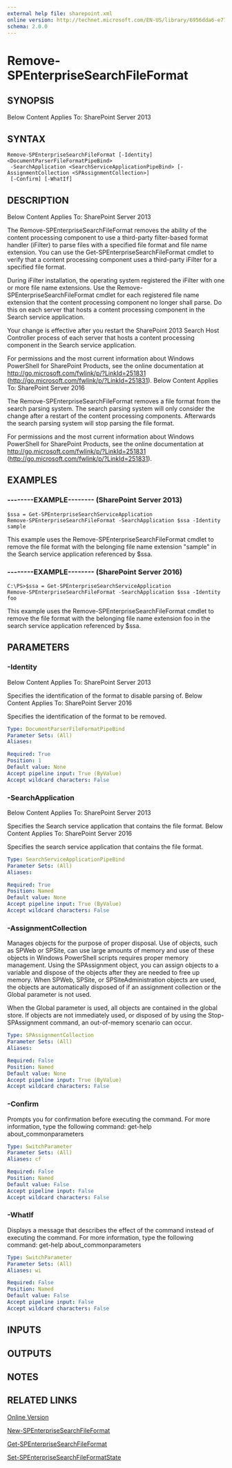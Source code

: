 ```yaml
---
external help file: sharepoint.xml
online version: http://technet.microsoft.com/EN-US/library/6956dda6-e77b-4842-8f51-1bcc510853b6(Office.15).aspx
schema: 2.0.0
---
```


# Remove-SPEnterpriseSearchFileFormat

## SYNOPSIS
Below Content Applies To: SharePoint Server 2013

## SYNTAX

```
Remove-SPEnterpriseSearchFileFormat [-Identity] <DocumentParserFileFormatPipeBind>
 -SearchApplication <SearchServiceApplicationPipeBind> [-AssignmentCollection <SPAssignmentCollection>]
 [-Confirm] [-WhatIf]
```

## DESCRIPTION
Below Content Applies To: SharePoint Server 2013

The Remove-SPEnterpriseSearchFileFormat removes the ability of the content processing component to use a third-party filter-based format handler (iFilter) to parse files with a specified file format and file name extension.
You can use the Get-SPEnterpriseSearchFileFormat cmdlet to verify that a content processing component uses a third-party iFilter for a specified file format.

During iFilter installation, the operating system registered the iFilter with one or more file name extensions.
Use the Remove-SPEnterpriseSearchFileFormat cmdlet for each registered file name extension that the content processing component no longer shall parse.
Do this on each server that hosts a content processing component in the Search service application.

Your change is effective after you restart the SharePoint 2013 Search Host Controller process of each server that hosts a content processing component in the Search service application.

For permissions and the most current information about Windows PowerShell for SharePoint Products, see the online documentation at http://go.microsoft.com/fwlink/p/?LinkId=251831 (http://go.microsoft.com/fwlink/p/?LinkId=251831).
Below Content Applies To: SharePoint Server 2016

The Remove-SPEnterpriseSearchFileFormat removes a file format from the search parsing system.
The search parsing system will only consider the change after a restart of the content processing components.
Afterwards the search parsing system will stop parsing the file format.

For permissions and the most current information about Windows PowerShell for SharePoint Products, see the online documentation at http://go.microsoft.com/fwlink/p/?LinkId=251831 (http://go.microsoft.com/fwlink/p/?LinkId=251831).

## EXAMPLES

### --------EXAMPLE-------- (SharePoint Server 2013)
```
$ssa = Get-SPEnterpriseSearchServiceApplication
Remove-SPEnterpriseSearchFileFormat -SearchApplication $ssa -Identity sample
```

This example uses the Remove-SPEnterpriseSearchFileFormat cmdlet to remove the file format with the belonging file name extension "sample" in the Search service application referenced by $ssa.

### --------EXAMPLE-------- (SharePoint Server 2016)
```
C:\PS>$ssa = Get-SPEnterpriseSearchServiceApplication
Remove-SPEnterpriseSearchFileFormat -SearchApplication $ssa -Identity foo
```

This example uses the Remove-SPEnterpriseSearchFileFormat cmdlet to remove the file format with the belonging file name extension foo in the search service application referenced by $ssa.

## PARAMETERS

### -Identity
Below Content Applies To: SharePoint Server 2013

Specifies the identification of the format to disable parsing of.
Below Content Applies To: SharePoint Server 2016

Specifies the identification of the format to be removed.

```yaml
Type: DocumentParserFileFormatPipeBind
Parameter Sets: (All)
Aliases: 

Required: True
Position: 1
Default value: None
Accept pipeline input: True (ByValue)
Accept wildcard characters: False
```

### -SearchApplication
Below Content Applies To: SharePoint Server 2013

Specifies the Search service application that contains the file format.
Below Content Applies To: SharePoint Server 2016

Specifies the search service application that contains the file format.

```yaml
Type: SearchServiceApplicationPipeBind
Parameter Sets: (All)
Aliases: 

Required: True
Position: Named
Default value: None
Accept pipeline input: True (ByValue)
Accept wildcard characters: False
```

### -AssignmentCollection
Manages objects for the purpose of proper disposal.
Use of objects, such as SPWeb or SPSite, can use large amounts of memory and use of these objects in Windows PowerShell scripts requires proper memory management.
Using the SPAssignment object, you can assign objects to a variable and dispose of the objects after they are needed to free up memory.
When SPWeb, SPSite, or SPSiteAdministration objects are used, the objects are automatically disposed of if an assignment collection or the Global parameter is not used.

When the Global parameter is used, all objects are contained in the global store.
If objects are not immediately used, or disposed of by using the Stop-SPAssignment command, an out-of-memory scenario can occur.

```yaml
Type: SPAssignmentCollection
Parameter Sets: (All)
Aliases: 

Required: False
Position: Named
Default value: None
Accept pipeline input: True (ByValue)
Accept wildcard characters: False
```

### -Confirm
Prompts you for confirmation before executing the command.
For more information, type the following command: get-help about_commonparameters

```yaml
Type: SwitchParameter
Parameter Sets: (All)
Aliases: cf

Required: False
Position: Named
Default value: False
Accept pipeline input: False
Accept wildcard characters: False
```

### -WhatIf
Displays a message that describes the effect of the command instead of executing the command.
For more information, type the following command: get-help about_commonparameters

```yaml
Type: SwitchParameter
Parameter Sets: (All)
Aliases: wi

Required: False
Position: Named
Default value: False
Accept pipeline input: False
Accept wildcard characters: False
```

## INPUTS

## OUTPUTS

## NOTES

## RELATED LINKS

[Online Version](http://technet.microsoft.com/EN-US/library/6956dda6-e77b-4842-8f51-1bcc510853b6(Office.15).aspx)

[New-SPEnterpriseSearchFileFormat]()

[Get-SPEnterpriseSearchFileFormat]()

[Set-SPEnterpriseSearchFileFormatState]()

